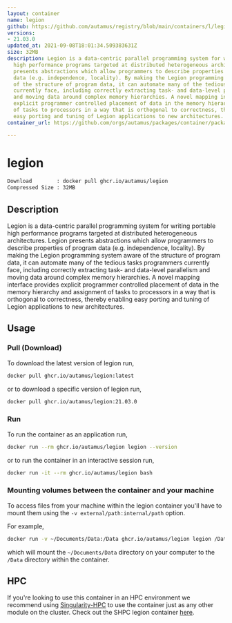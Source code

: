 ```yaml
---
layout: container
name: legion
github: https://github.com/autamus/registry/blob/main/containers/l/legion/spack.yaml
versions:
- 21.03.0
updated_at: 2021-09-08T18:01:34.509383631Z
size: 32MB
description: Legion is a data-centric parallel programming system for writing portable
  high performance programs targeted at distributed heterogeneous architectures. Legion
  presents abstractions which allow programmers to describe properties of program
  data (e.g. independence, locality). By making the Legion programming system aware
  of the structure of program data, it can automate many of the tedious tasks programmers
  currently face, including correctly extracting task- and data-level parallelism
  and moving data around complex memory hierarchies. A novel mapping interface provides
  explicit programmer controlled placement of data in the memory hierarchy and assignment
  of tasks to processors in a way that is orthogonal to correctness, thereby enabling
  easy porting and tuning of Legion applications to new architectures.
container_url: https://github.com/orgs/autamus/packages/container/package/legion

---
```

# legion
```bash 
Download        : docker pull ghcr.io/autamus/legion
Compressed Size : 32MB
```

## Description
Legion is a data-centric parallel programming system for writing portable high performance programs targeted at distributed heterogeneous architectures. Legion presents abstractions which allow programmers to describe properties of program data (e.g. independence, locality). By making the Legion programming system aware of the structure of program data, it can automate many of the tedious tasks programmers currently face, including correctly extracting task- and data-level parallelism and moving data around complex memory hierarchies. A novel mapping interface provides explicit programmer controlled placement of data in the memory hierarchy and assignment of tasks to processors in a way that is orthogonal to correctness, thereby enabling easy porting and tuning of Legion applications to new architectures.

## Usage
### Pull (Download)
To download the latest version of legion run,

```bash
docker pull ghcr.io/autamus/legion:latest
```

or to download a specific version of legion run,

```bash
docker pull ghcr.io/autamus/legion:21.03.0
```
### Run
To run the container as an application run,
```bash
docker run --rm ghcr.io/autamus/legion legion --version
```

or to run the container in an interactive session run,
```bash
docker run -it --rm ghcr.io/autamus/legion bash
```

### Mounting volumes between the container and your machine
To access files from your machine within the legion container you'll have to mount them using the `-v external/path:internal/path` option.

For example,
```bash
docker run -v ~/Documents/Data:/Data ghcr.io/autamus/legion legion /Data/myData.csv
```
which will mount the `~/Documents/Data` directory on your computer to the `/Data` directory within the container.

## HPC
If you're looking to use this container in an HPC environment we recommend using [Singularity-HPC](https://singularity-hpc.readthedocs.io) to use the container just as any other module on the cluster. Check out the SHPC legion container [here](https://singularityhub.github.io/singularity-hpc/r/ghcr.io-autamus-legion/).